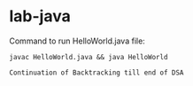 # lab-java

Command to run HelloWorld.java file:

```javac HelloWorld.java && java HelloWorld```

```Continuation of Backtracking till end of DSA``` 